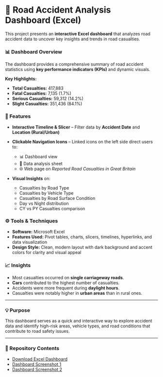 # 🚦 Road Accident Analysis Dashboard (Excel)

This project presents an **interactive Excel dashboard** that analyzes road accident data to uncover key insights and trends in road casualties.

### 📊 Dashboard Overview

The dashboard provides a comprehensive summary of road accident statistics using **key performance indicators (KPIs)** and dynamic visuals.

**Key Highlights:**

* **Total Casualties:** 417,883
* **Fatal Casualties:** 7,135 (1.7%)
* **Serious Casualties:** 59,312 (14.2%)
* **Slight Casualties:** 351,436 (84.1%)

### 🧩 Features

* **Interactive Timeline & Slicer** – Filter data by **Accident Date** and **Location (Rural/Urban)**
* **Clickable Navigation Icons** – Linked icons on the left side direct users to:

  * 📊 Dashboard view
  * 📁 Data analysis sheet
  * 🌐 Web page on *Reported Road Casualties in Great Britain*
* **Visual Insights** on:

  * Casualties by Road Type
  * Casualties by Vehicle Type
  * Casualties by Road Surface Condition
  * Day vs Night distribution
  * CY vs PY Casualties comparison

### ⚙️ Tools & Techniques

* **Software:** Microsoft Excel
* **Features Used:** Pivot tables, charts, slicers, timelines, hyperlinks, and data visualization
* **Design Style:** Clean, modern layout with dark background and accent colors for clarity and visual appeal

### 📈 Insights

* Most casualties occurred on **single carriageway roads**.
* **Cars** contributed to the highest number of casualties.
* Accidents were more frequent during **daylight hours**.
* Casualties were notably higher in **urban areas** than in rural ones.

---

### 💡 Purpose

This dashboard serves as a quick and interactive way to explore accident data and identify high-risk areas, vehicle types, and road conditions that contribute to road safety issues.

---

### 📁 Repository Contents

- [ Download Excel Dashboard](Roas%20Accident%20Dashboard.xlsx)  
- [ Dashboard Screenshot 1](Dashboard%201.JPG)  
- [ Dashboard Screenshot 2](Dashboard%202.JPG)  
